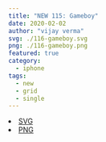 ```yaml
---
title: "NEW 115: Gameboy"
date: 2020-02-02
author: "vijay verma"
svg: ./116-gameboy.svg
png: ./116-gameboy.png
featured: true
category:
  - iphone
tags:
  - new
  - grid
  - single
---
```

<li><a href="./116-gameboy.svg" download className="btn-svg">SVG</a></li>
<li><a href="/116-gameboy.png" download className="btn-png">PNG</a></li>
